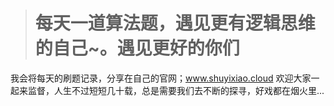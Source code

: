 > # 每天一道算法题，遇见更有逻辑思维的自己~。遇见更好的你们

我会将每天的刷题记录，分享在自己的官网；www.shuyixiao.cloud 欢迎大家一起来监督，人生不过短短几十载，总是需要我们去不断的探寻，好戏都在烟火里...
